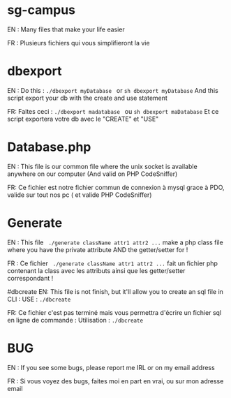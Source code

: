 # sg-campus
EN : Many files that make your life easier

FR : Plusieurs fichiers qui vous simplifieront la vie
# dbexport
EN : Do this :
	```
	 ./dbexport myDatabase 
	```	
	or 
	```
	sh dbexport myDatabase
	```
And this script export your db with the create and use statement

FR: Faites ceci : 
	```
	./dbexport madatabase 
	```
	ou 
	```
	sh dbexport maDatabase
	```
Et ce script exportera votre db avec le "CREATE" et "USE"
# Database.php
EN : This file is our common file where the unix socket is available anywhere on our computer (And valid on PHP CodeSniffer)

FR: Ce fichier est notre fichier commun de connexion à mysql grace à PDO, valide sur tout nos pc ( et valide PHP CodeSniffer)

# Generate
EN :  This file ``` ./generate className attr1 attr2 ...``` make a php class file where you have the private attribute AND the getter/setter for !

FR :  Ce fichier ``` ./generate className attr1 attr2 ...``` fait un fichier php contenant la class avec les attributs ainsi que les getter/setter correspondant !

#dbcreate
EN: This file is not finish, but it'll allow you to create an sql file in CLI : USE : ```./dbcreate```

FR: Ce fichier c'est pas terminé mais vous permettra d'écrire un fichier sql en ligne de commande : Utilisation : ```./dbcreate```

# BUG
EN : If you see some bugs, please report me IRL or on my email address

FR : Si vous voyez des bugs, faites moi en part en vrai, ou sur mon adresse email

